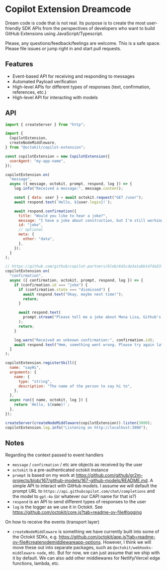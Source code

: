 # Copilot Extension Dreamcode

Dream code is code that is not real. Its purpose is to create the most user-friendly SDK APIs from the perspectives of developers who want to build GitHub Extensions using JavaScript/Typescript.

Please, any questions/feedback/feelings are welcome. This is a safe space. Please file issues or jump right in and start pull requests.

## Features

- Event-based API for receiving and responding to messages
- Automated Payload verification
- High-level APIs for different types of responses (text, confirmation, references, etc.)
- High-level API for interacting with models

## API

```js
import { createServer } from "http";

import {
  CopilotExtension,
  createNodeMiddleware,
} from "@octokit/copilot-extension";

const copilotExtension = new CopilotExtension({
  userAgent: "my-app-name",
});

copilotExtension.on(
  "message",
  async ({ message, octokit, prompt, respond, log }) => {
    log.info("Received a message:", message.content);

    const { data: user } = await octokit.request("GET /user");
    await respond.text(`Hello, ${user.login}!`);

    await respond.confirmation({
      title: "Would you like to hear a joke?",
      message: "I have a joke about construction, but I'm still working on it.",
      id: "joke",
      // optional
      meta: {
        other: "data",
      },
    });
  }
);

// https://github.com/github/copilot-partners/blob/6d1cde3a1abb147da53f1a39864661dc824d40b5/docs/confirmations.md
copilotExtension.on(
  "confirmation",
  async ({ confirmation, octokit, prompt, respond, log }) => {
    if (confirmation.id === "joke") {
      if (confirmation.state === "dismissed") {
        await respond.text("Okay, maybe next time!");
        return;
      }

      await respond.text(
        prompt.stream("Please tell me a joke about Mona Lisa, Github's mascot.")
      );
      return;
    }

    log.warn("Received an unknown confirmation:", confirmation.id);
    await respond.text("Hmm, something went wrong. Please try again later.");
  }
);

copilotExtension.registerSkill({
  name: "sayHi",
  arguments: {
    name: {
      type: "string",
      description: "The name of the person to say hi to",
    },
  },
  async run({ name, octokit, log }) {
    return `Hello, ${name}!`;
  },
});

createServer(createNodeMiddleware(copilotExtension)).listen(3000);
copilotExtension.log.info("Listening on http://localhost:3000");
```

## Notes

Regarding the context passed to event handlers

- `message` / `confirmation` / etc are objects as received by the user
- `octokit` is a pre-authenticated octokit instance
- `prompt` is based on my work at https://github.com/github/gr2m-projects/blob/167/github-models/167-github-models/README.md. A simple API to interact with GitHub models. I assume we will default the prompt URL to `https://api.githubcopilot.com/chat/completions` and the model to `gpt-4o` (or whatever our CAPI name for that is?)
- `respond` is an API to send different types of responses to the user
- `log` is the logger as we use it in Octokit. See https://github.com/octokit/core.js?tab=readme-ov-file#logging

On how to receive the events (transport layer)

- `createNodeMiddleware` is something we have currently built into some of the Octokit SDKs, e.g. https://github.com/octokit/app.js?tab=readme-ov-file#createnodemiddlewareapp-options. However, I think we will move these out into separate packages, such as `@octokit/webhooks-middleware-node`, etc. But for now, we can just assume that we ship with it by default. We can also add other middlewares for Netlify/Vercel edge functions, lambda, etc.
